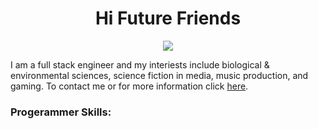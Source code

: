 <div align='center'>
  <h1 align="center">Hi Future Friends</h1>
  <img src='https://media.tenor.com/LpusevBDmLoAAAAM/anime-blush.gif'>
<p>
</div>
I am a full stack engineer and my interiests include biological & environmental sciences, science fiction in media, music production, and gaming. To contact me or for more information click <a href="rin-eleven.com">here</a>.
</p>
<h3>Progerammer Skills:</h3>

